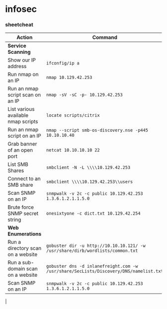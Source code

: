 # infosec

### sheetcheat

| Action        | Command      |
| ------ | ----- |
| **Service Scanning** |
| Show our IP address | ``ifconfig/ip a`` |
| Run nmap on an IP | `` nmap 10.129.42.253 `` |
| Run an nmap script scan on an IP | `` nmap -sV -sC -p- 10.129.42.253 `` |
| List various available nmap scripts | `` locate scripts/citrix	  `` |
| Run an nmap script on an IP | `` nmap --script smb-os-discovery.nse -p445 10.10.10.40 `` |
| Grab banner of an open port | `` netcat 10.10.10.10 22 `` |
| List SMB Shares | `` smbclient -N -L \\\\10.129.42.253 `` |
| Connect to an SMB share | `` smbclient \\\\10.129.42.253\\users `` |
| Scan SNMP on an IP | `` snmpwalk -v 2c -c public 10.129.42.253 1.3.6.1.2.1.1.5.0 `` |
| Brute force SNMP secret string | `` onesixtyone -c dict.txt 10.129.42.254 `` |
| **Web Enumerations** |
| Run a directory scan on a website | `` gobuster dir -u http://10.10.10.121/ -w /usr/share/dirb/wordlists/common.txt `` |
| Run a sub-domain scan on a website | `` gobuster dns -d inlanefreight.com -w /usr/share/SecLists/Discovery/DNS/namelist.txt `` |
| Scan SNMP on an IP | `` snmpwalk -v 2c -c public 10.129.42.253 1.3.6.1.2.1.1.5.0 `` |
|
